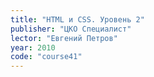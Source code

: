 ```yaml
---
title: "HTML и CSS. Уровень 2"
publisher: "ЦКО Специалист"
lector: "Евгений Петров"
year: 2010
code: "course41"
---
```

